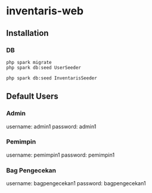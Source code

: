 # inventaris-web

## Installation

### DB

```
php spark migrate
php spark db:seed UserSeeder

php spark db:seed InventarisSeeder
```

## Default Users

### Admin

username: admin1
password: admin1

### Pemimpin

username: pemimpin1
password: pemimpin1

### Bag Pengecekan

username: bagpengecekan1
password: bagpengecekan1

